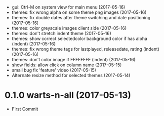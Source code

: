 
- gui: Ctrl-M on system view for main menu (2017-05-16)
- themes: fix wrong alpha on some theme png images (2017-05-16)
- themes: fix double dates after theme switching and date positioning (2017-05-16)
- themes: color greyscale images client side (2017-05-16)
- themes: don't stretch indent theme (2017-05-16)
- themes: show correct selectedcolor background color if has alpha (indent) (2017-05-16)
- themes: fix wrong theme tags for lastplayed, releasedate, rating (indent) (2017-05-16)
- themes: don't color image if FFFFFFFF (indent) (2017-05-16)
- show fields: allow click on column name (2017-05-15)
- small bug fix 'feature' video (2017-05-15)
- Alternate resize method for selected themes (2017-05-14)

<a name="0.1.0"></a>
# 0.1.0 warts-n-all (2017-05-13)

- First Commit

